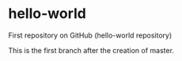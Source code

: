 # hello-world
First repository on GitHub (hello-world repository)

This is the first branch after the creation of master.
